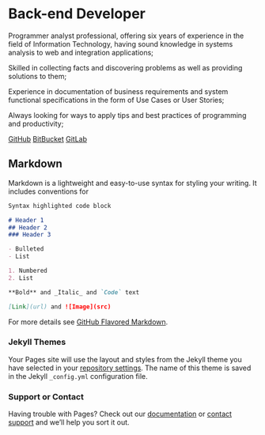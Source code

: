 # Back-end Developer

Programmer analyst professional, offering six years of experience in the field of Information Technology, having sound knowledge in systems analysis to web and integration applications;

Skilled in collecting facts and discovering problems as well as providing solutions to them;

Experience in documentation of business requirements and system functional specifications in the form of Use Cases or User Stories;

Always looking for ways to apply tips and best practices of programming and productivity;

[GitHub](https://github.com/marcopollivier)
[BitBucket](https://bitbucket.org/marcopollivier/)
[GitLab](https://gitlab.com/marcopollivier)

## Markdown

Markdown is a lightweight and easy-to-use syntax for styling your writing. It includes conventions for

```markdown
Syntax highlighted code block

# Header 1
## Header 2
### Header 3

- Bulleted
- List

1. Numbered
2. List

**Bold** and _Italic_ and `Code` text

[Link](url) and ![Image](src)
```

For more details see [GitHub Flavored Markdown](https://guides.github.com/features/mastering-markdown/).

### Jekyll Themes

Your Pages site will use the layout and styles from the Jekyll theme you have selected in your [repository settings](https://github.com/marcopollivier/marcopollivier.github.io/settings). The name of this theme is saved in the Jekyll `_config.yml` configuration file.

### Support or Contact

Having trouble with Pages? Check out our [documentation](https://help.github.com/categories/github-pages-basics/) or [contact support](https://github.com/contact) and we’ll help you sort it out.
